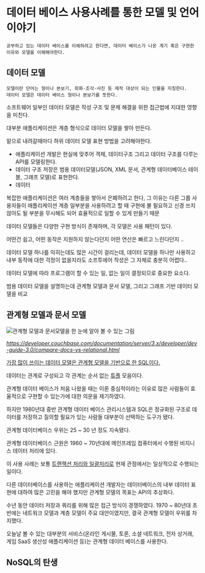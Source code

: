 # 데이터 베이스 사용사례를 통한 모델 및 언어 이야기

    공부하고 있는 데이터 베이스를 이해하려고 한다면, 데이터 베이스가 나온 계기 혹은 구현한 이유와 모델을 이해해야한다.

## 데이터 모델

    모델이란 단어는 형이나 본보기, 회화·조각·사진 등 제작 대상이 되는 인물을 지칭한다.
    데이터 모델은 데이터 베이스 형이나 본보기를 뜻한다.

소프트웨어 일부인 데이터 모델은 작성 구조 및 문제 해결을 위한 접근법에 지대한 영향을 미친다.

대부분 애플리케이션은 계층 형식으로 데이터 모델을 쌓아 만든다.

밑으로 내려갈때마다 하위 데이터 모델 표현 방법을 고려해야한다.

- 애플리케이션 개발은 현실에 맞추어 객체, 데이터구조 그리고 데이터 구조를 다루는 API를 모델링한다.
- 데이터 구조 저장은 범용 데이터모델(JSON, XML 문서, 관계형 데이터베이스 테이블, 그래프 모델)로 표현한다.
- 데이터



복잡한 애플리케이션은 여러 계층들을 쌓아서 은폐하려고 한다, 그 이유는 다른 그룹 사용자들이 애플리케이션 계층 일부분을 사용하려고 할 때 구현에 불 필요하고 신경 쓰지 않아도 될 부분을 무시해도 되어 효율적으로 일할 수 있게 만들기 때문

데이터 모델들은 다양한 구현 방식이 존재하며, 각 모델은 사용 패턴이 있다.

어떤건 쉽고, 어떤 동작은 지원하지 않는다던지 어떤 연산은 빠르고 느린다던지 ..

데이터 모델 하나를 익히는데도 많은 시간이 걸리는데, 데이터 모델을 하나만 사용하고 내부 동작에 대한 걱정이 없을지라도 소프투에어 작성은 그 자체로 충분히 어렵다..

데이터 모델에 따라 프로그램이 할 수 있는 일, 없는 일이 결정되므로 중요한 요소다.

범용 데이터 모델을 설명하는데 관계형 모델과 문서 모델, 그리고 그래프 기반 데이터 모델을 비교

## 관계형 모델과 문서 모델

![관계형 모델과 문서모델을 한 눈에 알아 볼 수 있는 그림](http://static.couchbaseinc.hosting.ca.onehippo.com/images/server/3.x/20170420-170703/relational_vs_doc1.png)

_https://developer.couchbase.com/documentation/server/3.x/developer/dev-guide-3.0/compare-docs-vs-relational.html_

[가장 많이 쓰이는 데이터 모델은 관계형 모델을 기반으로 한 SQL이다.](https://db-engines.com/en/ranking)

데이터는 관계로 구성되고 각 관계는 순서 없는 [튜플](http://eastroot1590.tistory.com/entry/%EB%8D%B0%EC%9D%B4%ED%84%B0%EB%B2%A0%EC%9D%B4%EC%8A%A4-%EC%9A%A9%EC%96%B4-%ED%8A%9C%ED%94%8CTuple%EA%B3%BC-%EC%96%B4%ED%8A%B8%EB%A6%AC%EB%B7%B0%ED%8A%B8Attribute) 모음이다.

관계형 데이터 베이스가 처음 나왔을 때는 이론 중심적이라는 이유로 많은 사람들이 효율적으로 구현할 수 있는가에 대한 의문을 제기하였다.

하지만 1980년대 중반 관계형 데이터 베이스 관리시스템과 SQL은 정규화된 구조로 데이터를 저장하고 질의할 필요가 있는 사람들 대부분이 선택하는 도구가 됐다.

관계형 데이터베이스 우위는 25 ~ 30 년 정도 지속됐다.

관계형 데이터베이스 근원은 1960 ~ 70년대에 메인프레임 컴퓨터에서 수행된 비지니스 데이터 처리에 있다.

이 사용 사례는 보통 [트랜잭션 처리와 일괄처리로](https://stackoverflow.com/questions/31680259/what-is-the-difference-between-sql-batch-and-transaction-in-orientdb) 현재 관점에서는 일상적으로 수행되는 일이다.

다른 데이터베이스를 사용하는 애플리케이션 개발자는 데이터베이스의 내부 데이터 표현에 대하여 많은 고민을 해야 했지만 관계형 모델의 목표는 API의 추상화다.

수년 동안 데이터 저장과 쿼리를 위해 많은 접근 방식이 경쟁하였다. 1970 ~ 80년대 초반에는 네트워크 모델과 계층 모델이 주요 대안이였지만, 결국 관계형 모델이 우위를 차지했다.

오늘날 볼 수 있는 대부분의 서비스(온라인 게시물, 토론, 소셜 네트워크, 전자 상거래, 게임 SaaS 생산성 애플리케이션 등)는 관계형 데이터 베이스를 사용한다.

## NoSQL의 탄생


